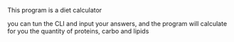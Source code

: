This program is a diet calculator

you can tun the CLI and input your answers, and the program will calculate for you the quantity of proteins, carbo and lipids
